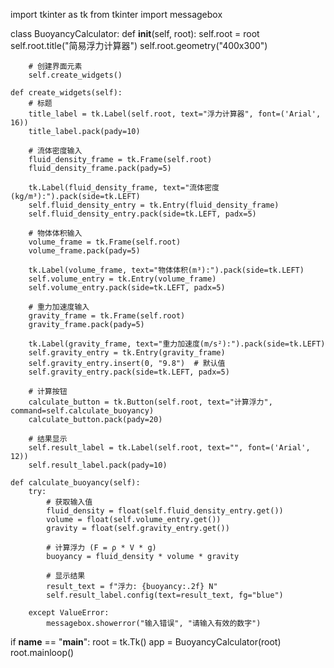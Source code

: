 import tkinter as tk
from tkinter import messagebox

class BuoyancyCalculator:
    def __init__(self, root):
        self.root = root
        self.root.title("简易浮力计算器")
        self.root.geometry("400x300")
        
        # 创建界面元素
        self.create_widgets()
    
    def create_widgets(self):
        # 标题
        title_label = tk.Label(self.root, text="浮力计算器", font=('Arial', 16))
        title_label.pack(pady=10)
        
        # 流体密度输入
        fluid_density_frame = tk.Frame(self.root)
        fluid_density_frame.pack(pady=5)
        
        tk.Label(fluid_density_frame, text="流体密度(kg/m³):").pack(side=tk.LEFT)
        self.fluid_density_entry = tk.Entry(fluid_density_frame)
        self.fluid_density_entry.pack(side=tk.LEFT, padx=5)
        
        # 物体体积输入
        volume_frame = tk.Frame(self.root)
        volume_frame.pack(pady=5)
        
        tk.Label(volume_frame, text="物体体积(m³):").pack(side=tk.LEFT)
        self.volume_entry = tk.Entry(volume_frame)
        self.volume_entry.pack(side=tk.LEFT, padx=5)
        
        # 重力加速度输入
        gravity_frame = tk.Frame(self.root)
        gravity_frame.pack(pady=5)
        
        tk.Label(gravity_frame, text="重力加速度(m/s²):").pack(side=tk.LEFT)
        self.gravity_entry = tk.Entry(gravity_frame)
        self.gravity_entry.insert(0, "9.8")  # 默认值
        self.gravity_entry.pack(side=tk.LEFT, padx=5)
        
        # 计算按钮
        calculate_button = tk.Button(self.root, text="计算浮力", command=self.calculate_buoyancy)
        calculate_button.pack(pady=20)
        
        # 结果显示
        self.result_label = tk.Label(self.root, text="", font=('Arial', 12))
        self.result_label.pack(pady=10)
    
    def calculate_buoyancy(self):
        try:
            # 获取输入值
            fluid_density = float(self.fluid_density_entry.get())
            volume = float(self.volume_entry.get())
            gravity = float(self.gravity_entry.get())
            
            # 计算浮力 (F = ρ * V * g)
            buoyancy = fluid_density * volume * gravity
            
            # 显示结果
            result_text = f"浮力: {buoyancy:.2f} N"
            self.result_label.config(text=result_text, fg="blue")
            
        except ValueError:
            messagebox.showerror("输入错误", "请输入有效的数字")

if __name__ == "__main__":
    root = tk.Tk()
    app = BuoyancyCalculator(root)
    root.mainloop()
